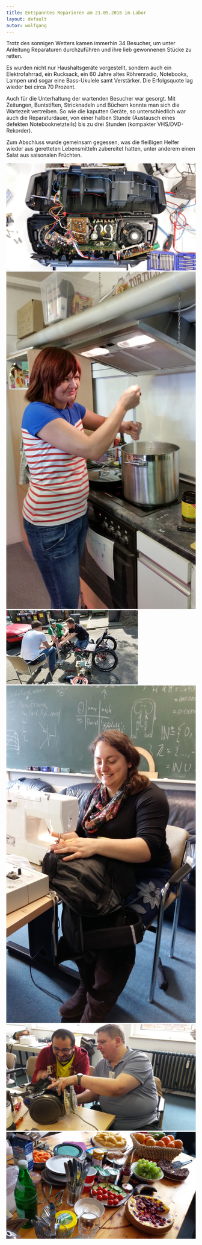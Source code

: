 ```yaml
---
title: Entspanntes Reparieren am 21.05.2016 im Labor 
layout: default
autor: wolfgang
---
```



Trotz des sonnigen Wetters kamen immerhin 34 Besucher, um unter Anleitung Reparaturen durchzuführen und ihre lieb gewonnenen Stücke zu retten. 

Es wurden nicht nur Haushaltsgeräte vorgestellt, sondern auch ein Elektrofahrrad, ein Rucksack, ein 60 Jahre altes Röhrenradio, Notebooks, Lampen und sogar eine Bass-Ukulele samt Verstärker.
Die Erfolgsquote lag wieder bei circa 70 Prozent. 

Auch für die Unterhaltung der wartenden Besucher war gesorgt. Mit Zeitungen, Buntstiften, Stricknadeln und Büchern konnte man sich die Wartezeit vertreiben. So wie die kaputten Geräte, so unterschiedlich war auch die Reparaturdauer, von einer halben Stunde (Austausch eines defekten Notebooknetzteils) bis zu drei Stunden (kompakter VHS/DVD-Rekorder).

Zum Abschluss wurde gemeinsam gegessen, was die fleißigen Helfer wieder aus geretteten Lebensmitteln zubereitet hatten, unter anderem einen Salat aus saisonalen Früchten. 

![img1](/assets/pictures/2016-mai/2016-mai-02.jpg)
![img1](/assets/pictures/2016-mai/2016-mai-03.jpg)
![img1](/assets/pictures/2016-mai/2016-mai-04.jpg)
![img1](/assets/pictures/2016-mai/2016-mai-05.jpg)
![img1](/assets/pictures/2016-mai/2016-mai-06.jpg)
![img1](/assets/pictures/2016-mai/2016-mai-01.jpg)
